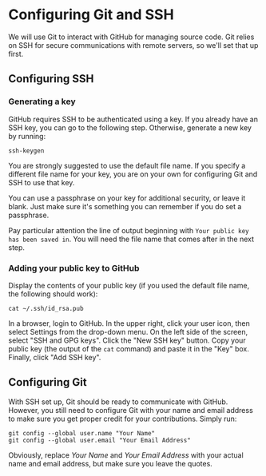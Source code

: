 # Configuring Git and SSH

We will use Git to interact with GitHub for managing source code. Git relies on
SSH for secure communications with remote servers, so we'll set that up
first.

## Configuring SSH

### Generating a key

GitHub requires SSH to be authenticated using a key. If you already have an
SSH key, you can go to the following step. Otherwise, generate a new key by
running:

    ssh-keygen

You are strongly suggested to use the default file name. If you specify a
different file name for your key, you are on your own for configuring Git and
SSH to use that key.

You can use a passphrase on your key for additional security, or leave it
blank. Just make sure it's something you can remember if you do set a
passphrase.

Pay particular attention the line of output beginning with `Your public key
has been saved in`. You will need the file name that comes after in the next
step.

### Adding your public key to GitHub

Display the contents of your public key (if you used the default file name, the
following should work):

    cat ~/.ssh/id_rsa.pub

In a browser, login to GitHub. In the upper right, click your user icon, then
select Settings from the drop-down menu. On the left side of the screen,
select "SSH and GPG keys". Click the "New SSH key" button. Copy your public
key (the output of the `cat` command) and paste it in the "Key" box. Finally,
click "Add SSH key".

## Configuring Git

With SSH set up, Git should be ready to communicate with GitHub. However, you
still need to configure Git with your name and email address to make sure you
get proper credit for your contributions. Simply run:

    git config --global user.name "Your Name"
    git config --global user.email "Your Email Address"

Obviously, replace *Your Name* and *Your Email Address* with your actual name
and email address, but make sure you leave the quotes.
